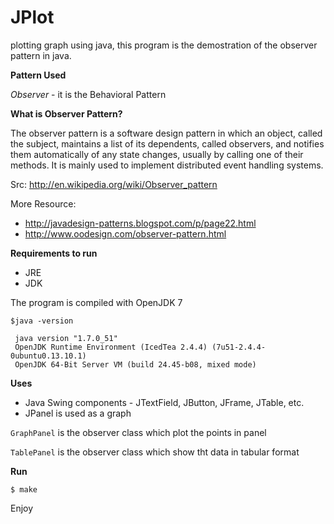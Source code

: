 JPlot
=====

plotting graph using java, this program is the demostration of the observer pattern in java.

**Pattern Used**

*Observer* - it is the Behavioral Pattern


**What is Observer Pattern?**

The observer pattern is a software design pattern in which an object, called the subject, maintains a list of its dependents, called observers, and notifies them automatically of any state changes, usually by calling one of their methods. It is mainly used to implement distributed event handling systems.

Src: http://en.wikipedia.org/wiki/Observer_pattern

More Resource: 
  - http://javadesign-patterns.blogspot.com/p/page22.html
  - http://www.oodesign.com/observer-pattern.html



**Requirements to run**
  - JRE
  - JDK
  
The program is compiled with OpenJDK 7

```
$java -version
 
 java version "1.7.0_51" 
 OpenJDK Runtime Environment (IcedTea 2.4.4) (7u51-2.4.4-0ubuntu0.13.10.1) 
 OpenJDK 64-Bit Server VM (build 24.45-b08, mixed mode)
```

**Uses**

  - Java Swing components - JTextField, JButton, JFrame, JTable, etc.
  - JPanel is used as a graph

``GraphPanel`` is the observer class which plot the points in panel

``TablePanel`` is the observer class which show tht data in tabular format

**Run**

``$ make``


Enjoy

